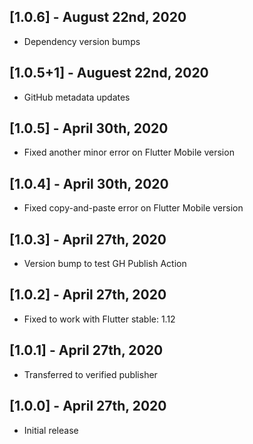 ## [1.0.6] - August 22nd, 2020

* Dependency version bumps


## [1.0.5+1] - Auguest 22nd, 2020

* GitHub metadata updates


## [1.0.5] - April 30th, 2020

* Fixed another minor error on Flutter Mobile version


## [1.0.4] - April 30th, 2020

* Fixed copy-and-paste error on Flutter Mobile version


## [1.0.3] - April 27th, 2020

* Version bump to test GH Publish Action


## [1.0.2] - April 27th, 2020

* Fixed to work with Flutter stable: 1.12


## [1.0.1] - April 27th, 2020

* Transferred to verified publisher


## [1.0.0] - April 27th, 2020

* Initial release

